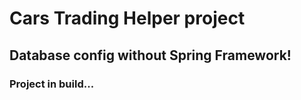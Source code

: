 #  Cars Trading Helper project 
## Database config without Spring Framework!
### Project in build...
